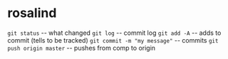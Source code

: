 # rosalind

`git status` -- what changed
`git log` -- commit log
`git add -A` -- adds to commit (tells to be tracked)
`git commit -m "my message"` -- commits
`git push origin master` -- pushes from comp to origin 
